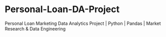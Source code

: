 # Personal-Loan-DA-Project
Personal Loan Marketing Data Analytics Project | Python | Pandas | Market Research &amp; Data Engineering
